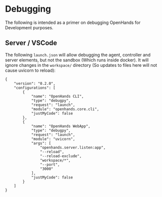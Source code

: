 # Debugging

The following is intended as a primer on debugging OpenHands for Development purposes.

## Server / VSCode

The following `launch.json` will allow debugging the agent, controller and server elements, but not the sandbox (Which
runs inside docker). It will ignore changes in the `workspace/` directory (So updates to files here will
not cause uvicorn to reload):

```
{
    "version": "0.2.0",
    "configurations": [
        {
            "name": "OpenHands CLI",
            "type": "debugpy",
            "request": "launch",
            "module": "openhands.core.cli",
            "justMyCode": false
        },
        {
            "name": "OpenHands WebApp",
            "type": "debugpy",
            "request": "launch",
            "module": "uvicorn",
            "args": [
                "openhands.server.listen:app",
                "--reload",
                "--reload-exclude",
                "workspace/*",
                "--port",
                "3000"
            ],
            "justMyCode": false
        }
    ]
}
```